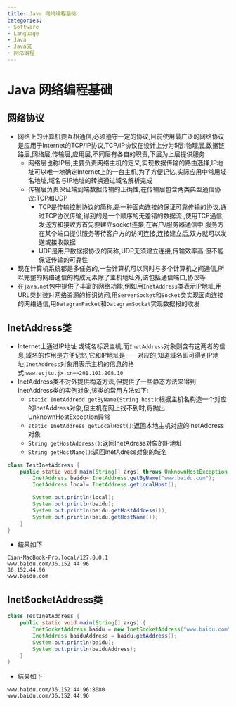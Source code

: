 ```yaml
---
title: Java 网络编程基础
categories:
- Software
- Language
- Java
- JavaSE
- 网络编程
---
```

# Java 网络编程基础

## 网络协议

- 网络上的计算机要互相通信,必须遵守一定的协议,目前使用最广泛的网络协议是应用于Internet的TCP/IP协议,TCP/IP协议在设计上分为5层:物理层,数据链路层,网络层,传输层,应用层,不同层有各自的职责,下层为上层提供服务
    - 网络层也称IP层,主要负责网络主机的定义,实现数据传输的路由选择,IP地址可以唯一地确定Internet上的一台主机,为了方便记忆,实际应用中常用域名地址,域名与IP地址的转换通过域名解析完成
    - 传输层负责保证端到端数据传输的正确性,在传输层包含两类典型通信协议:TCP和UDP
        - TCP是传输控制协议的简称,是一种面向连接的保证可靠传输的协议,通过TCP协议传输,得到的是一个顺序的无差错的数据流 ,使用TCP通信,发送方和接收方首先要建立socket连接,在客户/服务器通信中,服务方在某个端口提供服务等待客户方的访问连接,连接建立后,双方就可以发送或接收数据
        - UDP是用户数据报协议的简称,UDP无须建立连接,传输效率高,但不能保证传输的可靠性
- 现在计算机系统都是多任务的,一台计算机可以同时与多个计算机之间通信,所以完整的网络通信的构成元素除了主机地址外,该包括通信端口,协议等
- 在`java.net`包中提供了丰富的网络功能,例如用`InetAddress`类表示IP地址,用URL类封装对网络资源的标识访问,用`ServerSocket`和`Socket`类实现面向连接的网络通信,用`DatagramPacket`和`DatagramSocket`实现数据报的收发

## InetAddress类

- Internet上通过IP地址 或域名标识主机,而`InetAddress`对象则含有这两者的信息,域名的作用是方便记忆,它和IP地址是一一对应的,知道域名即可得到IP地址,`InetAddress`对象用表示主机的信息的格式:`www.ecjtu.jx.cn==201.101.208.10`
- InetAddress类不对外提供构造方法,但提供了一些静态方法来得到InetAddress类的实例对象,该类的常用方法如下:
    - `static InetAddredd getByName(String host)`:根据主机名构造一个对应的InetAddress对象,但主机在网上找不到时,将抛出UnknownHostException异常
    - `static InetAddress getLocalHost()`:返回本地主机对应的InetAddress对象
    - `String getHostAddress()`:返回InetAdress对象的IP地址
    - `String getHostName()`:返回InetAdress对象的域名

```java
class TestInetAddress {
    public static void main(String[] args) throws UnknownHostException {
        InetAddress baidu= InetAddress.getByName("www.baidu.com");
        InetAddress local= InetAddress.getLocalHost();

        System.out.println(local);
        System.out.println(baidu);
        System.out.println(baidu.getHostAddress());
        System.out.println(baidu.getHostName());
    }
}
```

- 结果如下

```
Cian-MacBook-Pro.local/127.0.0.1
www.baidu.com/36.152.44.96
36.152.44.96
www.baidu.com
```

## InetSocketAddress类

```java
class TestInetAddress {
    public static void main(String[] args) {
        InetSocketAddress baidu = new InetSocketAddress("www.baidu.com", 8080);
        InetAddress baiduAddress = baidu.getAddress();
        System.out.println(baidu);
        System.out.println(baiduAddress);
    }
}
```

- 结果如下

```
www.baidu.com/36.152.44.96:8080
www.baidu.com/36.152.44.96
```

